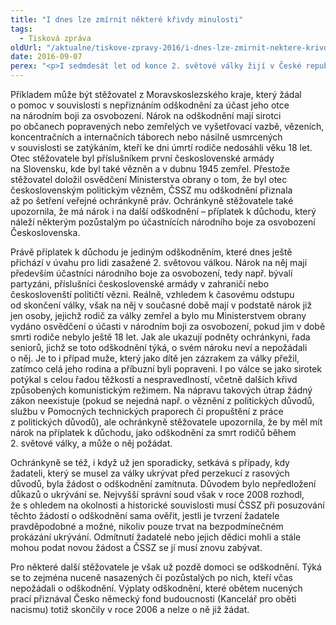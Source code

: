 ```yaml
---
title: "I dnes lze zmírnit některé křivdy minulosti"
tags:
  - Tisková zpráva
oldUrl: "/aktualne/tiskove-zpravy-2016/i-dnes-lze-zmirnit-nektere-krivdy-minulosti"
date: 2016-09-07
perex: "<p>I sedmdesát let od konce 2. světové války žijí v České republice lidé, kteří osobně pociťují její důsledky na své současné sociální situaci. Každý rok tak veřejná ochránkyně práv řeší několik podnětů týkajících se možného zvýšení důchodu nebo nároku na odškodnění v souvislosti s totálním nasazením, vězněním, účastí na národním boji za osvobození nebo úmrtím rodičů v důsledku nacistické perzekuce. Některým z nich dokáže ombudsmanka pomoci a alespoň trochu zmírnit jejich těžký osud.</p>"
---
```


<!-- imported from the old website -->

<p>Příkladem může být stěžovatel z Moravskoslezského kraje, který žádal o pomoc v souvislosti s nepřiznáním odškodnění za účast jeho otce na národním boji za osvobození. Nárok na odškodnění mají sirotci po občanech popravených nebo zemřelých ve vyšetřovací vazbě, vězeních, koncentračních a internačních táborech nebo násilně usmrcených v souvislosti se zatýkáním, kteří ke dni úmrtí rodiče nedosáhli věku 18 let. Otec stěžovatele byl příslušníkem první československé armády na Slovensku, kde byl také vězněn a v dubnu 1945 zemřel. Přestože stěžovatel doložil osvědčení Ministerstva obrany o tom, že byl otec československým politickým vězněm, ČSSZ mu odškodnění přiznala až po šetření veřejné ochránkyně práv. Ochránkyně stěžovatele také upozornila, že má nárok i na další odškodnění – příplatek k důchodu, který náleží některým pozůstalým po účastnících národního boje za osvobození Československa.</p> <p>Právě příplatek k důchodu je jediným odškodněním, které dnes ještě přichází v úvahu pro lidi zasažené 2. světovou válkou. Nárok na něj mají především účastníci národního boje za osvobození, tedy např. bývalí partyzáni, příslušníci československé armády v zahraničí nebo českoslovenští političtí vězni. Reálně, vzhledem k časovému odstupu od skončení války, však na něj v současné době mají v podstatě nárok již jen osoby, jejichž rodič za války zemřel a bylo mu Ministerstvem obrany vydáno osvědčení o účasti v národním boji za osvobození, pokud jim v době smrti rodiče nebylo ještě 18 let. Jak ale ukazují podněty ochránkyni, řada seniorů, jichž se toto odškodnění týká, o svém nároku neví a nepožádali o něj. Je to i případ muže, který jako dítě jen zázrakem za války přežil, zatímco celá jeho rodina a příbuzní byli popraveni. I po válce se jako sirotek potýkal s celou řadou těžkostí a nespravedlností, včetně dalších křivd způsobených komunistickým režimem. Na nápravu takových útrap žádný zákon neexistuje (pokud se nejedná např. o věznění z politických důvodů, službu v Pomocných technických praporech či propuštění z práce z politických důvodů), ale ochránkyně stěžovatele upozornila, že by měl mít nárok na příplatek k důchodu, jako odškodnění za smrt rodičů během 2. světové války, a může o něj požádat.</p> <p>Ochránkyně se též, i když už jen sporadicky, setkává s případy, kdy žadateli, který se musel za války ukrývat před perzekucí z rasových důvodů, byla žádost o odškodnění zamítnuta. Důvodem bylo nepředložení důkazů o ukrývání se. Nejvyšší správní soud však v roce 2008 rozhodl, že s ohledem na okolnosti a historické souvislosti musí ČSSZ při posuzování těchto žádostí o odškodnění sama ověřit, jestli je tvrzení žadatele pravděpodobné a možné, nikoliv pouze trvat na bezpodmínečném prokázání ukrývání. Odmítnutí žadatelé nebo jejich dědici mohli a stále mohou podat novou žádost a ČSSZ se jí musí znovu zabývat.</p> <p>Pro některé další stěžovatele je však už pozdě domoci se odškodnění. Týká se to zejména nuceně nasazených či pozůstalých po nich, kteří včas nepožádali o odškodnění. Výplaty odškodnění, které obětem nucených prací přiznával Česko německý fond budoucnosti (Kancelář pro oběti nacismu) totiž skončily v roce 2006 a nelze o ně již žádat.</p>
